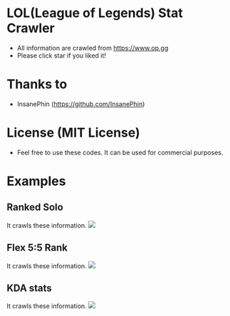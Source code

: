 # LOL(League of Legends) Stat Crawler
- All information are crawled from https://www.op.gg
- Please click star if you liked it!

# Thanks to
- InsanePhin (https://github.com/InsanePhin)

# License (MIT License)
- Feel free to use these codes. It can be used for commercial purposes.

# Examples
## Ranked Solo
It crawls these information.
![](/img/SoloRank)

## Flex 5:5 Rank
It crawls these information.
![](/img/FlexRank)

## KDA stats
It crawls these information.
![](/img/KDA)
